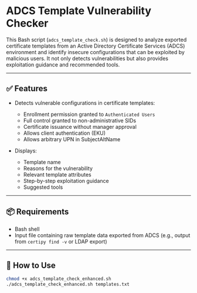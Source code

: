 # ADCS Template Vulnerability Checker

This Bash script (`adcs_template_check.sh`) is designed to analyze exported certificate templates from an Active Directory Certificate Services (ADCS) environment and identify insecure configurations that can be exploited by malicious users. It not only detects vulnerabilities but also provides exploitation guidance and recommended tools.

---

## ✅ Features

- Detects vulnerable configurations in certificate templates:
  - Enrollment permission granted to `Authenticated Users`
  - Full control granted to non-administrative SIDs
  - Certificate issuance without manager approval
  - Allows client authentication (EKU)
  - Allows arbitrary UPN in SubjectAltName

- Displays:
  - Template name
  - Reasons for the vulnerability
  - Relevant template attributes
  - Step-by-step exploitation guidance
  - Suggested tools

---

## 📦 Requirements

- Bash shell
- Input file containing raw template data exported from ADCS (e.g., output from `certipy find -v` or LDAP export)

---

## 🚀 How to Use

```bash
chmod +x adcs_template_check_enhanced.sh
./adcs_template_check_enhanced.sh templates.txt
